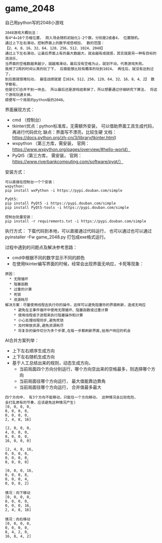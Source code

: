 # game_2048
自己用python写的2048小游戏

    2048游戏大概玩法：
    有4*4=16个方格位置， 刚入场会随机初始化1-2个数，分别是2或者4， 位置随机。
    通过上下左右滑动，控制界面上的数字成倍相加， 数的范围：
    【2、4、8、16、32、64、128、256、512、1024、2048】
    通过上下左右滑动，让最后界面上有的最大数越大，就会越有成就感，其实就是另一种有目标的消消乐，
    当界面的空格数越来越少，就越难滑动，最后没有空格为止，就划不动，代表游戏失败。
    我用了2周的时间认真的玩了下， 后面能够比较有概率的玩到1024， 再往后，就没有达到过了，
    到后面就很难玩动， 最佳战绩就是【1024、512、256、128、64、32、16、8、4、2】 数字都有，
    但是它们合并不到一块去， 所以最后还是游戏结束掉了，所以想要通过仔细研究下算法， 将这个游戏玩通关掉。
    顺便写一个简易的python版的2048。

界面展现方式：
* cmd （控制台）
* tkinter(优点：python标准库，无需额外安装， 可以借助界面工具生成代码，再进行代码优化  缺点：界面写不漂亮，比较生硬
文档：https://docs.python.org/zh-cn/3/library/tkinter.html)
* wxpython （第三方库，需安装， 官网：https://www.wxpython.org/pages/overview/#hello-world）
* PyQt5（第三方库， 需安装， 官网：https://www.riverbankcomputing.com/software/pyqt/）

安装方式：
```
可以直接在控制台一个个安装：
wxpython:
pip install wxPython -i https://pypi.douban.com/simple 

PyQt5:
pip install PyQt5 -i https://pypi.douban.com/simple 
pip install PyQt5-tools -i https://pypi.douban.com/simple 

控制台批量安装：
pip install -r requirements.txt -i https://pypi.douban.com/simple 
```

执行方式：
下载代码到本地，可以直接通过代码运行， 也可以通过也可以通过 pyinstaller -Fw game_2048.py 打包成exe格式运行。

过程中遇到的问题点及解决参考思路：
* cmd中根据不同的数字显示不同的颜色
* 在使用tkinter编写界面的时候，经常会出现界面无响应，卡死等现象：
```
原因：
  * 无限循环
  * 阻塞函数
  * 过重的计算
  * 死锁
  * 资源耗尽 
解决方案：尽量使用线程去执行你的操作，这样可以避免阻塞你的界面刷新，造成无响应
    * 避免在主事件循环中使用无限循环、阻塞函数或过重计算
    * 使用线程或子进程来执行阻塞操作和计算
    * 小心处理线程同步,避免死锁
    * 及时释放资源,避免资源耗尽
    * 将复杂的操作切分为多个步骤,在每一步都刷新界面,给用户响应的机会
   ```

AI合并方案列举：
* 上下左右顺序生成方向
* 上下左右随机生成方向
* 基于人工总结出来的规则，动态生成方向，
  * 当前局面四个方向分别运行，哪个方向空出来的空格最多，则选择哪个方向
  * 当前局面往哪个方向运行， 最大值能靠边靠角
  * 当前局面往哪个方向运行， 合并值最多最大
```
四个方向中， 有3个方向不能移动，只能往一个方向移动， 这种情况会比较危险，
会打乱原有的节奏，应该避免这种情况产生)
[0, 0, 0, 0,
0, 0, 0, 0,
0, 0, 0, 0,
2, 4, 8, 16]

[2, 0, 0, 0,
4, 0, 0, 0,
8, 0, 0, 0,
16, 0, 0, 0] 

[2, 4, 8, 16,
0, 0, 0, 0,
0, 0, 0, 0,
0, 0, 0, 0] 

[0, 0, 0, 16,
0, 0, 0, 8,
0, 0, 0, 4,
0, 0, 0, 2]

情况：向下移动
[0, 0, 0, 0,
0, 0, 0, 0,
0, 0, 0, 16,
2, 4, 8, 16]

情况：向右移动 
[0, 0, 0, 0,
0, 0, 0, 0,
8, 4, 2, 0,
16, 8, 4, 2]
```